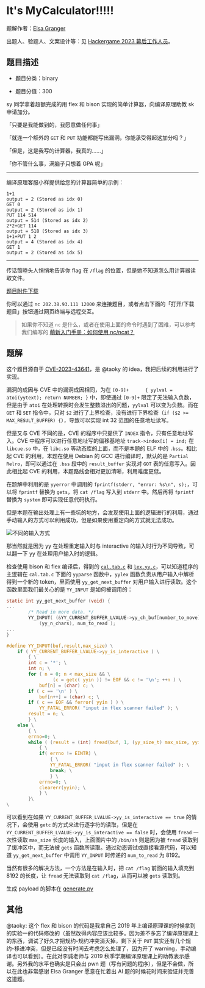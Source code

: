 # It's MyCalculator!!!!!

题解作者：[Elsa Granger](https://github.com/zeyugao)

出题人、验题人、文案设计等：见 [Hackergame 2023 幕后工作人员](../../credits.pdf)。

## 题目描述

- 题目分类：binary

- 题目分值：300

sy 同学拿着超额完成的用 flex 和 bison 实现的简单计算器，向编译原理助教 sk 申请加分。

「只要是我能做到的，我愿意做任何事」

「就连一个额外的 `GET` 和 `PUT` 功能都能写出漏洞，你能承受得起这加分吗？」

「但是，这是我写的计算器，我真的……」

「你不管什么事，满脑子只想着 GPA 呢」

---

编译原理客服小祥提供给您的计算器简单的示例：

```
1+1
output = 2 (Stored as idx 0)
GET 0
output = 2 (Stored as idx 1)
PUT 114 514
output = 514 (Stored as idx 2)
2*2+GET 114
output = 518 (Stored as idx 3)
1+1+PUT 1 2
output = 4 (Stored as idx 4)
GET 1
output = 2 (Stored as idx 5)
```

---

传话筒睦头人悄悄地告诉你 flag 在 `/flag` 的位置，但是她不知道怎么用计算器读取文件。

[题目附件下载](files/MyCalculator.zip)

你可以通过 `nc 202.38.93.111 12000` 来连接题目，或者点击下面的「打开/下载题目」按钮通过网页终端与远程交互。

> 如果你不知道 `nc` 是什么，或者在使用上面的命令时遇到了困难，可以参考我们编写的 [萌新入门手册：如何使用 nc/ncat？](https://lug.ustc.edu.cn/planet/2019/09/how-to-use-nc/)

## 题解

这个题目源自于 [CVE-2023-43641](https://github.blog/2023-10-09-coordinated-disclosure-1-click-rce-on-gnome-cve-2023-43641/)，是 @taoky 的 idea，我把后续的利用进行了实现。

漏洞的成因与 CVE 中的漏洞成因相同，为在 `[0-9]+		{ yylval = atoi(yytext); return NUMBER; }` 中，即使通过 `[0-9]+` 限定了无法输入负数，但是由于 `atoi` 在处理转换时会发生整数溢出的问题，`yylval` 可以变为负数。而在 `GET` 和 `SET` 指令中，只对 `$2` 进行了上界检查，没有进行下界检查（`if ($2 >= MAX_RESULT_BUFFER) {`），导致可以实现 int 32 范围的任意地址读写。

但是又与 CVE 不同的是，CVE 的程序中只提供了 `INDEX` 指令，只有任意地址写入。CVE 中程序可以进行任意地址写的偏移基地址 `track->index[i] = ind;` 在 `libcue.so` 中，在 `libc.so` 等动态库的上面，而不是本题的 ELF 中的 `.bss`。相比起 CVE 的利用，本题在使用 Debian 的 GCC 进行编译时，默认的是 `Partial Relro`，即可以通过在 `.bss` 段中的 `result_buffer` 实现对 `GOT` 表的任意写入。因此相比起 CVE 的利用，本题路线会相对更加清晰，利用难度更低。

在题解中利用的是 `yyerror` 中调用的 `fprintf(stderr, "error: %s\n", s);`，可以将 `fprintf` 替换为 `gets`，将 `cat /flag` 写入到 `stderr` 中。然后再将 `fprintf` 替换为 `system` 即可实现任意代码执行。

但是本题在输出处理上有一些坑的地方，会发现使用上面的逻辑进行的利用，通过手动输入的方式可以利用成功，但是如果使用重定向的方式就无法成功。

![不同的输入方式](./assets/stdin-different.png)

那当然就是因为 yy 在处理重定输入时与 interactive 的输入时行为不同导致，可以翻一下 yy 在处理用户输入时的逻辑。

检查使用 bison 和 flex 编译后，得到的 [`cal.tab.c`](./src/src/cal.tab.c) 和 [`lex.yy.c`](./src/src/lex.yy.c)，可以知道程序的主逻辑在 `cal.tab.c` 下面的 `yyparse` 函数中，`yylex` 函数负责从用户输入中解析得到一个新的 token，里面使用 `yy_get_next_buffer` 对用户输入进行读取。这个函数里面我们最关心的是 `YY_INPUT` 是如何被调用的：

```c
static int yy_get_next_buffer (void) {
...
		/* Read in more data. */
		YY_INPUT( (&YY_CURRENT_BUFFER_LVALUE->yy_ch_buf[number_to_move]),
			(yy_n_chars), num_to_read );
...
}
```

```c
#define YY_INPUT(buf,result,max_size) \
	if ( YY_CURRENT_BUFFER_LVALUE->yy_is_interactive ) \
		{ \
		int c = '*'; \
		int n; \
		for ( n = 0; n < max_size && \
			     (c = getc( yyin )) != EOF && c != '\n'; ++n ) \
			buf[n] = (char) c; \
		if ( c == '\n' ) \
			buf[n++] = (char) c; \
		if ( c == EOF && ferror( yyin ) ) \
			YY_FATAL_ERROR( "input in flex scanner failed" ); \
		result = n; \
		} \
	else \
		{ \
		errno=0; \
		while ( (result = (int) fread(buf, 1, (yy_size_t) max_size, yyin)) == 0 && ferror(yyin)) \
			{ \
			if( errno != EINTR) \
				{ \
				YY_FATAL_ERROR( "input in flex scanner failed" ); \
				break; \
				} \
			errno=0; \
			clearerr(yyin); \
			} \
		}\
\
```

可以看到在如果 `YY_CURRENT_BUFFER_LVALUE->yy_is_interactive == true` 的情况下，会使用 `getc` 的方式来进行逐字符的读取，但是在 `YY_CURRENT_BUFFER_LVALUE->yy_is_interactive == false` 时，会使用 `fread` 一次性读取 `max_size` 长度的输入，上面图片中的 `/bin/sh` 则是因为被 `fread` 读取到了缓冲区中，而无法被 `gets` 函数所读取。通过动态调试或直接看源代码，可以知道 `yy_get_next_buffer` 中调用 `YY_INPUT` 时传递的 `num_to_read` 为 8192。

当然有很多的解决方法，一个方法是在输入时，把 `cat /flag` 前面的输入填充到 8192 的长度，让 `fread` 无法读取到 `cat /flag`，从而可以被 `gets` 读取到。

生成 payload 的脚本在 [generate.py](./generate.py)

## 其他

@taoky: 这个 flex 和 bison 的代码是我拿自己 2019 年上编译原理课的时候拿到的实验一的代码修改的（虽然改得内容应该比较多。因为差不多忘了编译原理课上的东西，调试了好久才把规约-规约冲突消灭掉，剩下关于 `PUT` 其实还有几个规约-移进冲突，但是已经没有时间去考虑怎么处理了，因为开了 warning，手动编译也可以看到）。在此对李诚老师与 2019 秋季学期编译原理课上的助教表示感谢。另外我的水平也确实是只会出 pwn 题（写有问题的程序），但是不会做，所以在此也非常感谢 Elsa Granger 愿意在忙着出 AI 题的时候花时间来验证并完善这道题。
